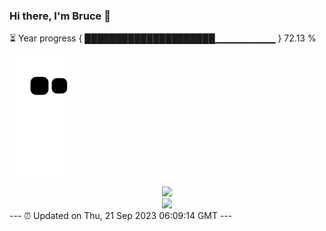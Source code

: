 ### Hi there, I'm Bruce 👋
⏳ Year progress { █████████████████████▁▁▁▁▁▁▁▁▁ } 72.13 %

![](https://raw.githubusercontent.com/Swiftie13st/Swiftie13st/main/assets/github-contribution-grid-snake.svg)


<div align="center"> <img src="https://metrics.lecoq.io/Swiftie13st?template=classic&config.timezone=Asia%2FShanghai"> </div>

<div align="center"> <img src="https://github-readme-streak-stats.herokuapp.com/?user=Swiftie13st" /> </div>
---
⏰ Updated on Thu, 21 Sep 2023 06:09:14 GMT
---

